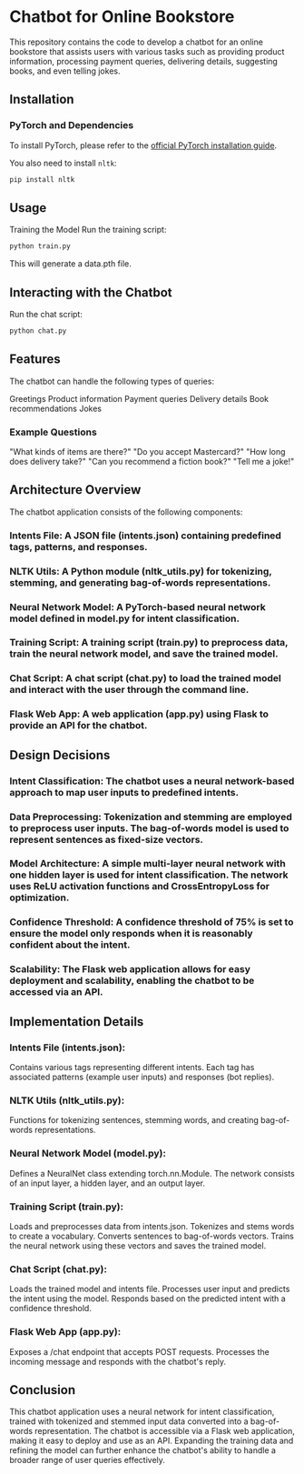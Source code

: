 # Chatbot for Online Bookstore

This repository contains the code to develop a chatbot for an online bookstore that assists users with various tasks such as providing product information, processing payment queries, delivering details, suggesting books, and even telling jokes.

## Installation

### PyTorch and Dependencies

To install PyTorch, please refer to the [official PyTorch installation guide](https://pytorch.org/get-started/locally/).

You also need to install `nltk`:

```bash
pip install nltk
```
## Usage
Training the Model
Run the training script:

```bash
python train.py
```

This will generate a data.pth file.

## Interacting with the Chatbot
Run the chat script:

```bash
python chat.py
```

## Features
The chatbot can handle the following types of queries:

Greetings
Product information
Payment queries
Delivery details
Book recommendations
Jokes

### Example Questions
"What kinds of items are there?"
"Do you accept Mastercard?"
"How long does delivery take?"
"Can you recommend a fiction book?"
"Tell me a joke!"

## Architecture Overview
The chatbot application consists of the following components:

### Intents File: A JSON file (intents.json) containing predefined tags, patterns, and responses.

### NLTK Utils: A Python module (nltk_utils.py) for tokenizing, stemming, and generating bag-of-words representations.

### Neural Network Model: A PyTorch-based neural network model defined in model.py for intent classification.

### Training Script: A training script (train.py) to preprocess data, train the neural network model, and save the trained model.

### Chat Script: A chat script (chat.py) to load the trained model and interact with the user through the command line.

### Flask Web App: A web application (app.py) using Flask to provide an API for the chatbot.

## Design Decisions
### Intent Classification: The chatbot uses a neural network-based approach to map user inputs to predefined intents.

### Data Preprocessing: Tokenization and stemming are employed to preprocess user inputs. The bag-of-words model is used to represent sentences as fixed-size vectors.

### Model Architecture: A simple multi-layer neural network with one hidden layer is used for intent classification. The network uses ReLU activation functions and CrossEntropyLoss for optimization.

### Confidence Threshold: A confidence threshold of 75% is set to ensure the model only responds when it is reasonably confident about the intent.

### Scalability: The Flask web application allows for easy deployment and scalability, enabling the chatbot to be accessed via an API.

## Implementation Details

### Intents File (intents.json):
Contains various tags representing different intents.
Each tag has associated patterns (example user inputs) and responses (bot replies).

### NLTK Utils (nltk_utils.py):
Functions for tokenizing sentences, stemming words, and creating bag-of-words representations.

### Neural Network Model (model.py):
Defines a NeuralNet class extending torch.nn.Module.
The network consists of an input layer, a hidden layer, and an output layer.

### Training Script (train.py):
Loads and preprocesses data from intents.json.
Tokenizes and stems words to create a vocabulary.
Converts sentences to bag-of-words vectors.
Trains the neural network using these vectors and saves the trained model.

### Chat Script (chat.py):
Loads the trained model and intents file.
Processes user input and predicts the intent using the model.
Responds based on the predicted intent with a confidence threshold.

### Flask Web App (app.py):
Exposes a /chat endpoint that accepts POST requests.
Processes the incoming message and responds with the chatbot's reply.

## Conclusion
This chatbot application uses a neural network for intent classification, trained with tokenized and stemmed input data converted into a bag-of-words representation. The chatbot is accessible via a Flask web application, making it easy to deploy and use as an API. Expanding the training data and refining the model can further enhance the chatbot's ability to handle a broader range of user queries effectively.






